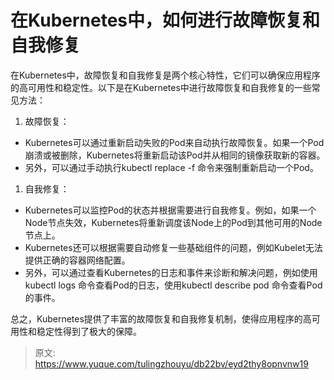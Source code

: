 # 在Kubernetes中，如何进行故障恢复和自我修复

在Kubernetes中，故障恢复和自我修复是两个核心特性，它们可以确保应用程序的高可用性和稳定性。以下是在Kubernetes中进行故障恢复和自我修复的一些常见方法：

1. 故障恢复：
- Kubernetes可以通过重新启动失败的Pod来自动执行故障恢复。如果一个Pod崩溃或被删除，Kubernetes将重新启动该Pod并从相同的镜像获取新的容器。
- 另外，可以通过手动执行kubectl replace -f <file>命令来强制重新启动一个Pod。
1. 自我修复：
- Kubernetes可以监控Pod的状态并根据需要进行自我修复。例如，如果一个Node节点失效，Kubernetes将重新调度该Node上的Pod到其他可用的Node节点上。
- Kubernetes还可以根据需要自动修复一些基础组件的问题，例如Kubelet无法提供正确的容器网络配置。
- 另外，可以通过查看Kubernetes的日志和事件来诊断和解决问题，例如使用kubectl logs <pod-name>命令查看Pod的日志，使用kubectl describe pod <pod-name>命令查看Pod的事件。

总之，Kubernetes提供了丰富的故障恢复和自我修复机制，使得应用程序的高可用性和稳定性得到了极大的保障。


> 原文: <https://www.yuque.com/tulingzhouyu/db22bv/eyd2thy8opnvnw19>